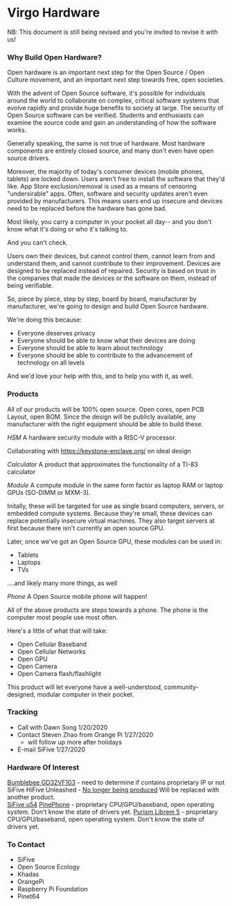 # Virgo Hardware
NB: This document is still being revised and you're invited to revise it with us!

### Why Build Open Hardware?

Open hardware is an important next step for the Open Source / Open Culture movement, and an important next step towards free, open societies.  

With the advent of Open Source software, it's possible for individuals around the world to collaborate on complex, critical software systems that evolve rapidly and provide huge benefits to society at large.
The security of Open Source software can be verified.  Students and enthusiasts can examine the source code and gain an understanding of how the software works.

Generally speaking, the same is not true of hardware.  Most hardware components are entirely closed source, and many don't even have open source drivers.  

Moreover, the majority of today's consumer devices (mobile phones, tablets) are locked down.  Users aren't free to install the software that they'd like.  App Store exclusion/removal is used as a means of censoring
"undersirable" apps. Often, software and security updates aren't even provided by manufacturers.  This means users end up insecure and devices need to be replaced before the hardware has gone bad.

Most likely, you carry a computer in your pocket all day-- and you don't know what it's doing or who it's talking to.

And you can't check.  

Users own their devices, but cannot control them, cannot learn from and understand them, and cannot contribute to their improvement.  Devices are designed to be replaced instead of repaired.
Security is based on trust in the companies that made the devices or the software on them, instead of being verifiable.  

So, piece by piece, step by step, board by board, manufacturer by manufacturer, we're going to design and build Open Source hardware.

We're doing this because:

* Everyone deserves privacy
* Everyone should be able to know what their devices are doing
* Everyone should be able to learn about technology
* Everyone should be able to contribute to the advancement of technology on all levels

And we'd love your help with this, and to help you with it, as well.  



### Products

All of our products will be 100% open source.  Open cores, open PCB Layout, open BOM.
Since the design will be publicly available, any manufacturer with the right equipment should be able to build these.

*HSM*
A hardware security module with a RISC-V processor. 

Collaborating with https://keystone-enclave.org/ on ideal design

*Calculator*
A product that approximates the functionality of a TI-83 calculator

*Module*
A compute module in the same form factor as laptop RAM or laptop GPUs (SO-DIMM or MXM-3).  

Initally, these will be targeted for use as single board computers, servers, or embedded compute systems.  Because they're small, these devices can replace potentially insecure virtual machines.
They also target servers at first because there isn't currently an open source GPU.  

Later, once we've got an Open Source GPU, these modules can be used in:

* Tablets
* Laptops
* TVs

....and likely many more things, as well


*Phone*
A Open Source mobile phone will happen!

All of the above products are steps towards a phone.  The phone is the computer most people use most often.

Here's a little of what that will take:

* Open Cellular Baseband
* Open Cellular Networks
* Open GPU
* Open Camera
* Open Camera flash/flashlight

This product will let everyone have a well-understood, community-designed, modular computer in their pocket.  


### Tracking

* Call with Dawn Song 1/20/2020
* Contact Steven Zhao from Orange Pi 1/27/2020
  * will follow up more after holidays
* E-mail SiFive 1/27/2020


### Hardware Of Interest

[Bumblebee GD32VF103](https://www.gigadevice.com/products/microcontrollers/gd32/risc-v/) - need to determine if contains proprietary IP or not
SiFive HiFive Unleashed - [No longer being produced](https://forums.sifive.com/t/any-hifive-unleashed-for-sale/3218)  Will be replaced with another product.  
[SiFive u54](https://sifive.cdn.prismic.io/sifive/8fdaed59-7bb6-445c-9d07-a60aab997cbe_sifive_coreip_U54_AXI4_rtl_v19_08p2p0_release_manual.pdf)
[PinePhone](https://www.pine64.org/pinephone/) - proprietary CPU/GPU/baseband, open operating system.  Don't know the state of drivers yet. 
[Purism Librem 5](https://puri.sm/products/librem-5/) - proprietary CPU/GPU/baseband, open operating system.  Don't know the state of drivers yet. 






### To Contact

* SiFive
* Open Source Ecology
* Khadas
* OrangePi
* Raspberry Pi Foundation
* Pinet64
